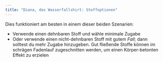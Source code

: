 ```yaml
---
title: "Diana, das Wasserfallshirt: Stoffoptionen"
---
```


Dies funktioniert am besten in einem dieser beiden Szenarien:

- Verwende einen dehnbaren Stoff und wähle minimale Zugabe
- Oder verwende einen nicht-dehnbaren Stoff mit gutem _Fall_; dann solltest du mehr Zugabe hinzugeben. Gut fließende Stoffe können im schrägen Fadenlauf zugeschnitten werden, um einen Körper-betonten Effekt zu erzielen
